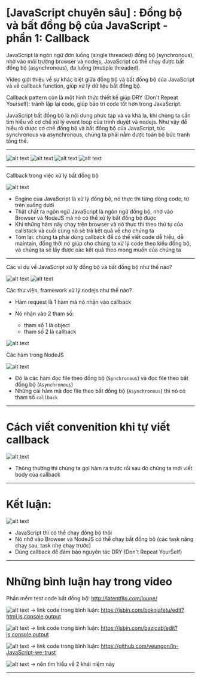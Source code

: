 # [JavaScript chuyên sâu] : Đồng bộ và bất đồng bộ của JavaScript - phần 1: Callback

JavaScript là ngôn ngữ đơn luồng (single threaded) đồng bộ (synchronous), nhờ vào môi trường browser và nodejs, JavaScript có thể chạy được bất đồng bộ (asynchronous), đa luồng (mutiple threaded).

Video giới thiệu về sự khác biệt giữa đồng bộ và bất đồng bộ của JavaScript và về callback function, giúp xử lý dữ liệu bất đồng bộ.

Callback pattern còn là một hình thức thiết kế giúp DRY (Don't Repeat Yourself): tránh lặp lại code, giúp bảo trì code tốt hơn trong JavaScript.

JavaScript bất đồng bộ là nội dung phức tạp và và khá lạ, khi chúng ta cần tìm hiểu về cơ chế xử lý event loop của trình duyệt và nodejs. Như vậy để hiểu rõ dược cơ chế đồng bộ và bất đồng bộ của JavaScript, tức synchronous và asynchronous, chúng ta phải nắm được toàn bộ bức tranh tổng thể.

---

![alt text](image.png)
![alt text](image-1.png)
![alt text](image-2.png)
![alt text](image-3.png)

---

Callback trong việc xử lý bất đồng bộ

![alt text](image-4.png)

- Engine của JavaScript là xử lý đồng bộ, nó thực thi từng dòng code, từ trên xuống dưới
- Thật chất ra ngôn ngữ JavaScript là ngôn ngữ đồng bộ, nhờ vào Browser và NodeJS mà nó có thể xử lý bất đồng bộ được
- Khi những hàm này chạy trên browser và nó thực thi theo thứ tự của callstack và cuối cùng nó sẽ trả kết quả về cho chúng ta
- Tóm lại: chúng ta phải dùng callback để có thể viết code dễ hiểu, dễ maintain, đồng thời nó giúp cho chúng ta xử lý code theo kiểu đồng bộ, và chúng ta sẽ lấy được các kết quả theo mong muốn của chúng ta

---

Các ví dụ về JavaScript xử lý đồng bộ và bất đồng bộ như thế nào?

![alt text](image-5.png)
![alt text](image-6.png)

Các thư viện, framework xử lý nodejs như thế nào?

- Hàm request là 1 hàm mà nó nhận vào callback

- Nó nhận vào 2 tham số:
  - tham số 1 là object
  - tham số 2 là callback

![alt text](image-11.png)

Các hàm trong NodeJS

![alt text](image-12.png)

- Đó là các hàm đọc file theo đồng bộ (`Synchronous`) và đọc file theo bất đồng bộ (`Asynchronous`)
- Những cái hàm mà đọc file theo bất đồng bộ (`Asynchronous`) thì nó có tham số `callback`

---

# Cách viết convenition khi tự viết callback

![alt text](image-13.png)

- Thông thường thì chúng ta gọi hàm ra trước rồi sau đó chúng ta mới viết body của callback

---

# Kết luận:

![alt text](image-14.png)

- JavaScript thì có thể chạy đồng bộ thôi
- Nó nhờ vào Browser và NodeJS có thể chạy bất đồng bộ (các task nặng chạy sau, task nhẹ chạy trước)
- Dùng callback để đảm bảo nguyên tác DRY (Don't Repeat YourSelf)

---

# Những bình luận hay trong video

Phần mềm test code bất đồng bộ: http://latentflip.com/loupe/

![alt text](image-7.png)
-> link code trong bình luận: https://jsbin.com/bokojafetu/edit?html,js,console,output

![alt text](image-8.png)
-> link code trong bình luận: https://jsbin.com/bazicab/edit?js,console,output

![alt text](image-9.png)
-> link code trong bình luận: https://github.com/yeungon/In-JavaScript-we-trust

![alt text](image-10.png)
-> nên tìm hiểu về 2 khái niệm này

---

